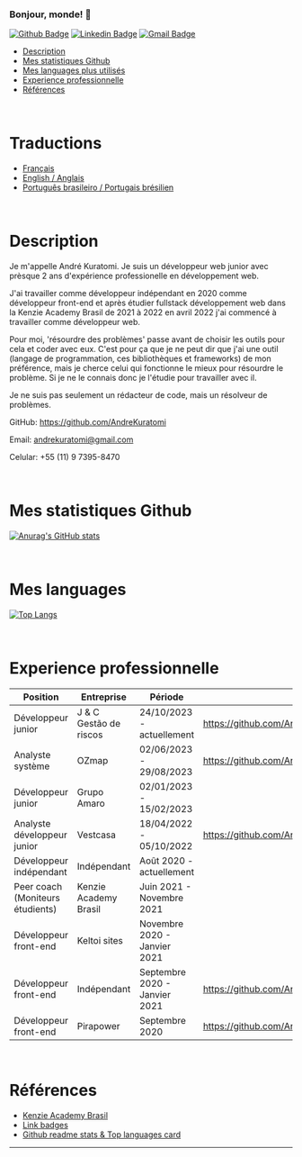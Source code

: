 ### Bonjour, monde! 👋

[![Github Badge](https://img.shields.io/badge/-Github-000?style=flat-square&logo=Github&logoColor=white&link=https://github.com/AndreKuratomi)](https://github.com/AndreKuratomi)
[![Linkedin Badge](https://img.shields.io/badge/-LinkedIn-blue?style=flat-square&logo=Linkedin&logoColor=white&link=https://www.linkedin.com/in/andre-kuratomi/)](https://www.linkedin.com/in/andre-kuratomi/)
[![Gmail Badge](https://img.shields.io/badge/-Gmail-c14438?style=flat-square&logo=Gmail&logoColor=white&link=mailto:andrekuratomi@gmail.com)](mailto:andrekuratomi@gmail.com)

- [Description](#description)
- [Mes statistiques Github](#mes-statistiques-github)
- [Mes languages plus utilisés](#mes-languages)
- [Experience professionnelle](#experience-professionnelle)
- [Références](#références)

<br>

# Traductions

- [Français](./multilingual_readmes/README_fr.md)
- [English / Anglais](https://github.com/AndreKuratomi/AndreKuratomi)
- [Português brasileiro / Portugais brésilien](./multilingual_readmes/README_pt-br.md)

<br>

# Description

Je m'appelle André Kuratomi. Je suis un développeur web junior avec prèsque 2 ans d'expérience professionelle en développement web. 

J'ai travailler comme développeur indépendant en 2020 comme développeur front-end et après étudier fullstack développement web dans la Kenzie Academy Brasil de 2021 à 2022 en avril 2022 j'ai commencé à travailler comme développeur web.

Pour moi, 'résourdre des problèmes' passe avant de choisir les outils pour cela et coder avec eux. C'est pour ça que je ne peut dir que j'ai une outil (langage de programmation, ces bibliothèques et frameworks) de mon préférence, mais je cherce celui qui fonctionne le mieux pour résourdre le problème. Si je ne le connais donc je l'étudie pour travailler avec il.

Je ne suis pas seulement un rédacteur de code, mais un résolveur de problèmes.

GitHub:
https://github.com/AndreKuratomi

Email:
andrekuratomi@gmail.com

Celular:
+55 (11) 9 7395-8470


<br>

# Mes statistiques Github
[![Anurag's GitHub stats](https://github-readme-stats.vercel.app/api?username=AndreKuratomi&theme=dark)](https://github.com/anuraghazra/github-readme-stats)

<br>

# Mes languages
[![Top Langs](https://github-readme-stats.vercel.app/api/top-langs/?username=AndreKuratomi&layout=compact&how_icons=true&theme=dark)](https://github.com/anuraghazra/github-readme-stats)

<br>

# Experience professionnelle

| Position | Entreprise | Période | Links
| ------ | ------ |------ | ------
| Développeur junior | J & C Gestão de riscos | 24/10/2023 - actuellement  | https://github.com/AndreKuratomi/notas_fiscais_financeiro
| Analyste système | OZmap | 02/06/2023 - 29/08/2023  | https://github.com/AndreKuratomi/tables_to_db
| Développeur junior | Grupo Amaro | 02/01/2023 - 15/02/2023  | 
| Analyste développeur junior | Vestcasa | 18/04/2022 - 05/10/2022  | https://github.com/AndreKuratomi/PrototipoLogin
| Développeur indépendant | Indépendant | Août 2020 - actuellement  | 
| Peer coach (Moniteurs étudients) | Kenzie Academy Brasil | Juin 2021 - Novembre 2021 | 
| Développeur front-end | Keltoi sites | Novembre 2020 - Janvier 2021 | 
| Développeur front-end | Indépendant | Septembre 2020 - Janvier 2021 | https://github.com/AndreKuratomi/Beautician-website
| Développeur front-end | Pirapower | Septembre 2020 | https://github.com/AndreKuratomi/pirapower-sketch

<br>

# Références
- [Kenzie Academy Brasil](https://kenzie.com.br/)
- [Link badges](https://shields.io/)
- [Github readme stats & Top languages card](https://github.com/anuraghazra/github-readme-stats)

<!--
## Translations

- [Arabic | العربية](/i18n/README.ar.md)
- [Albanian / Shqip](/i18n/README.sq.md)
- [Bangla / বাংলা](/i18n/README.bn.md)
- [Catalan / Català](/i18n/README.ca.md)
- [Danish / Dansk](/i18n/README.da.md)
- [Dutch / Nederlands](/i18n/README.nl.md)
- [English](https://github.com/supabase/supabase)
- [French / Français](/i18n/README.fr.md)
- [German / Deutsch](/i18n/README.de.md)
- [Greek / Ελληνικά](/i18n/README.gr.md)
- [Hebrew / עברית](/i18n/README.he.md)
- [Hindi / हिंदी](/i18n/README.hi.md)
- [Hungarian / Magyar](/i18n/README.hu.md)
- [Nepali / नेपाली](/i18n/README.ne.md)
- [Indonesian / Bahasa Indonesia](/i18n/README.id.md)
- [Italian / Italiano](/i18n/README.it.md)
- [Japanese / 日本語](/i18n/README.jp.md)
- [Korean / 한국어](/i18n/README.ko.md)
- [Malay / Bahasa Malaysia](/i18n/README.ms.md)
- [Norwegian (Bokmål) / Norsk (Bokmål)](/i18n/README.nb-no.md)
- [Persian / فارسی](/i18n/README.fa.md)
- [Polish / Polski](/i18n/README.pl.md)
- [Portuguese / Portuguese](/i18n/README.pt.md)
- [Portuguese (Brazilian) / Português Brasileiro](/i18n/README.pt-br.md)
- [Romanian / Română](/i18n/README.ro.md)
- [Russian / Pусский](/i18n/README.ru.md)
- [Sinhala / සිංහල](/i18n/README.si.md)
- [Spanish / Español](/i18n/README.es.md)
- [Simplified Chinese / 简体中文](/i18n/README.zh-cn.md)
- [Swedish / Svenska](/i18n/README.sv.md)
- [Thai / ไทย](/i18n/README.th.md)
- [Traditional Chinese / 繁体中文](/i18n/README.zh-tw.md)
- [Turkish / Türkçe](/i18n/README.tr.md)
- [Ukrainian / Українська](/i18n/README.uk.md)
- [Vietnamese / Tiếng Việt](/i18n/README.vi-vn.md)
- [List of translations](/i18n/languages.md) <!--- Keep only this -->

---


<!--
**AndreKuratomi/AndreKuratomi** is a ✨ _special_ ✨ repository because its `README.md` (this file) appears on your GitHub profile.

Here are some ideas to get you started:

- 🔭 I’m currently working on ...
- 🌱 I’m currently learning ...
- 👯 I’m looking to collaborate on ...
- 🤔 I’m looking for help with ...
- 💬 Ask me about ...
- 📫 How to reach me: ...
- 😄 Pronouns: ...
- ⚡ Fun fact: ...
-->
